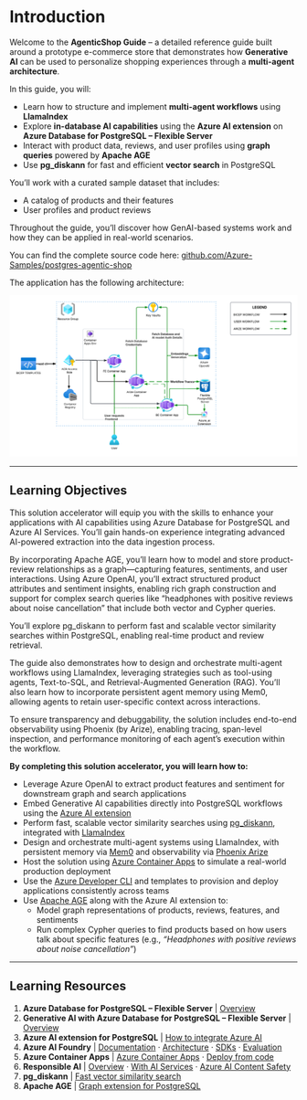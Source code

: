 # Introduction

Welcome to the **AgenticShop Guide** – a detailed reference guide built around a prototype e-commerce store that demonstrates how **Generative AI** can be used to personalize shopping experiences through a **multi-agent architecture**.

In this guide, you will:

- Learn how to structure and implement **multi-agent workflows** using **LlamaIndex**
- Explore **in-database AI capabilities** using the **Azure AI extension** on **Azure Database for PostgreSQL – Flexible Server**
- Interact with product data, reviews, and user profiles using **graph queries** powered by **Apache AGE**
- Use **pg_diskann** for fast and efficient **vector search** in PostgreSQL

You’ll work with a curated sample dataset that includes:

- A catalog of products and their features
- User profiles and product reviews

Throughout the guide, you’ll discover how GenAI-based systems work and how they can be applied in real-world scenarios.

You can find the complete source code here:
[github.com/Azure-Samples/postgres-agentic-shop](https://github.com/Azure-Samples/postgres-agentic-shop)

The application has the following architecture:

![High-level architecture diagram for the solution](../img/solution-accelerator-architecture.png)

---

## Learning Objectives

This solution accelerator will equip you with the skills to enhance your applications with AI capabilities using Azure Database for PostgreSQL and Azure AI Services. You’ll gain hands-on experience integrating advanced AI-powered extraction into the data ingestion process.

By incorporating Apache AGE, you’ll learn how to model and store product-review relationships as a graph—capturing features, sentiments, and user interactions. Using Azure OpenAI, you’ll extract structured product attributes and sentiment insights, enabling rich graph construction and support for complex search queries like “headphones with positive reviews about noise cancellation” that include both vector and Cypher queries.

You’ll explore pg_diskann to perform fast and scalable vector similarity searches within PostgreSQL, enabling real-time product and review retrieval.

The guide also demonstrates how to design and orchestrate multi-agent workflows using LlamaIndex, leveraging strategies such as tool-using agents, Text-to-SQL, and Retrieval-Augmented Generation (RAG). You’ll also learn how to incorporate persistent agent memory using Mem0, allowing agents to retain user-specific context across interactions.

To ensure transparency and debuggability, the solution includes end-to-end observability using Phoenix (by Arize), enabling tracing, span-level inspection, and performance monitoring of each agent’s execution within the workflow.

**By completing this solution accelerator, you will learn how to:**

- Leverage Azure OpenAI to extract product features and sentiment for downstream graph and search applications
- Embed Generative AI capabilities directly into PostgreSQL workflows using the [Azure AI extension](https://learn.microsoft.com/azure/postgresql/flexible-server/how-to-integrate-azure-ai)
- Perform fast, scalable vector similarity searches using [pg_diskann](https://learn.microsoft.com/azure/postgresql/flexible-server/how-to-use-pgdiskann), integrated with [LlamaIndex](https://llamaindex.ai/)
- Design and orchestrate multi-agent systems using LlamaIndex, with persistent memory via [Mem0](https://mem0.ai/) and observability via [Phoenix Arize](https://phoenix.arize.com/)
- Host the solution using [Azure Container Apps](https://learn.microsoft.com/azure/container-apps/overview) to simulate a real-world production deployment
- Use the [Azure Developer CLI](https://learn.microsoft.com/azure/developer/azure-developer-cli/) and templates to provision and deploy applications consistently across teams
- Use [Apache AGE](https://age.apache.org/) along with the Azure AI extension to:
  - Model graph representations of products, reviews, features, and sentiments
  - Run complex Cypher queries to find products based on how users talk about specific features
    (e.g., *“Headphones with positive reviews about noise cancellation”*)

---

## Learning Resources

1. **Azure Database for PostgreSQL – Flexible Server** | [Overview](https://learn.microsoft.com/azure/postgresql/flexible-server/service-overview)
2. **Generative AI with Azure Database for PostgreSQL – Flexible Server** | [Overview](https://learn.microsoft.com/azure/postgresql/flexible-server/generative-ai-overview)
3. **Azure AI extension for PostgreSQL** | [How to integrate Azure AI](https://learn.microsoft.com/azure/postgresql/flexible-server/generative-ai-azure-overview)
4. **Azure AI Foundry** | [Documentation](https://learn.microsoft.com/azure/ai-studio/) · [Architecture](https://learn.microsoft.com/azure/ai-studio/concepts/architecture) · [SDKs](https://learn.microsoft.com/azure/ai-studio/how-to/develop/sdk-overview) · [Evaluation](https://learn.microsoft.com/azure/ai-studio/how-to/evaluate-generative-ai-app)
5. **Azure Container Apps** | [Azure Container Apps](https://learn.microsoft.com/azure/container-apps/) · [Deploy from code](https://learn.microsoft.com/azure/container-apps/quickstart-repo-to-cloud?tabs=bash%2Ccsharp&pivots=with-dockerfile)
6. **Responsible AI** | [Overview](https://www.microsoft.com/ai/responsible-ai) · [With AI Services](https://learn.microsoft.com/azure/ai-services/responsible-use-of-ai-overview?context=%2Fazure%2Fai-studio%2Fcontext%2Fcontext) · [Azure AI Content Safety](https://learn.microsoft.com/azure/ai-services/content-safety/)
7. **pg_diskann** | [Fast vector similarity search](https://learn.microsoft.com/azure/postgresql/flexible-server/how-to-use-pgdiskann)
8. **Apache AGE** | [Graph extension for PostgreSQL](https://age.apache.org/)

